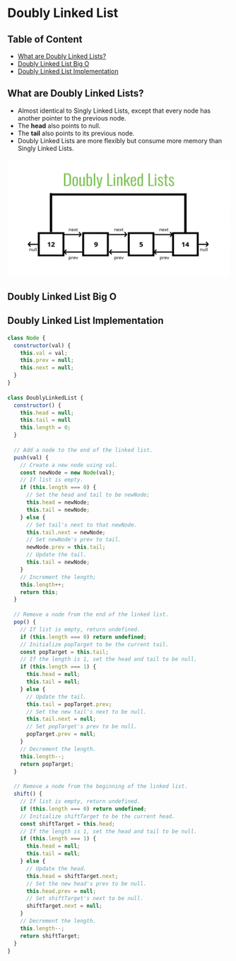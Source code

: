 # Doubly Linked List

## Table of Content
- [What are Doubly Linked Lists?](#what-are-doubly-linked-lists)
- [Doubly Linked List Big O](#doubly-linked-list-big-o)
- [Doubly Linked List Implementation](#doubly-linked-list-implementation)

## What are Doubly Linked Lists?
- Almost identical to Singly Linked Lists, except that every node has another pointer to the previous node.
- The **head** also points to null.
- The **tail** also points to its previous node.
- Doubly Linked Lists are more flexibly but consume more memory than Singly Linked Lists.

<p align="center">
  <img src="https://raw.githubusercontent.com/Kakamotobi/Learned/main/DSA/refImg/doubly-linked-list.png" alt="Singly Linked Lists" />
</p>

## Doubly Linked List Big O

## Doubly Linked List Implementation
```js
class Node {
  constructor(val) {
    this.val = val;
    this.prev = null;
    this.next = null;
  }
}

class DoublyLinkedList {
  constructor() {
    this.head = null;
    this.tail = null
    this.length = 0;
  }
  
  // Add a node to the end of the linked list.
  push(val) {
    // Create a new node using val.
    const newNode = new Node(val);
    // If list is empty.
    if (this.length === 0) {
      // Set the head and tail to be newNode;
      this.head = newNode;
      this.tail = newNode;
    } else {
      // Set tail's next to that newNode.
      this.tail.next = newNode;
      // Set newNode's prev to tail.
      newNode.prev = this.tail;
      // Update the tail.
      this.tail = newNode;
    }
    // Increment the length;
    this.length++;
    return this;
  }
  
  // Remove a node from the end of the linked list.
  pop() {
    // If list is empty, return undefined.
    if (this.length === 0) return undefined;
    // Initialize popTarget to be the current tail.
    const popTarget = this.tail;
    // If the length is 1, set the head and tail to be null.
    if (this.length === 1) {
      this.head = null;
      this.tail = null;
    } else {
      // Update the tail.
      this.tail = popTarget.prev;
      // Set the new tail's next to be null.
      this.tail.next = null;
      // Set popTarget's prev to be null.
      popTarget.prev = null;
    }
    // Decrement the length.
    this.length--;
    return popTarget;
  }
  
  // Remove a node from the beginning of the linked list.
  shift() {
    // If list is empty, return undefined.
    if (this.length === 0) return undefined;
    // Initialize shiftTarget to be the current head.
    const shiftTarget = this.head;
    // If the length is 1, set the head and tail to be null.
    if (this.length === 1) {
      this.head = null;
      this.tail = null;
    } else {
      // Update the head.
      this.head = shiftTarget.next;
      // Set the new head's prev to be null.
      this.head.prev = null;
      // Set shiftTarget's next to be null.
      shiftTarget.next = null;
    }
    // Decrement the length.
    this.length--;
    return shiftTarget;
  }
}
```











